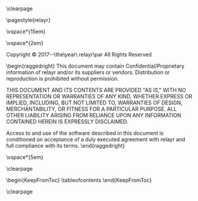 <!--  -*- mode: markdown; -*- 
This file is used for setting up things at the beginning of the
document. It has a markdown extension so that the Makefile can
work. -->

\clearpage

<!-- Remove the TOC from the TOC. This is provided by the memoir class. -->

\pagestyle{relayr}

\vspace*{15em} 

\vspace*{2em}

Copyright © 2017--\the\year\ relayr\par
All Rights Reserved

\begin{raggedright} 
This document may contain Confidential/Proprietary information of
relayr and/or its suppliers or
vendors. Distribution or reproduction is prohibited without
permission.

THIS DOCUMENT AND ITS CONTENTS ARE PROVIDED "AS IS," WITH NO
REPRESENTATION OR WARRANTIES OF ANY KIND, WHETHER EXPRESS OR IMPLIED,
INCLUDING, BUT NOT LIMITED TO, WARRANTIES OF DESIGN, MERCHANTABILITY,
OR FITNESS FOR A PARTICULAR PURPOSE. ALL OTHER LIABILITY ARISING FROM
RELIANCE UPON ANY INFORMATION CONTAINED HEREIN IS EXPRESSLY
DISCLAIMED.

Access to and use of the software described in this document is
conditioned on acceptance of a duly executed agreement with relayr
and full compliance with its terms.
\end{raggedright}

\vspace*{5em}

\clearpage

\begin{KeepFromToc}
  \tableofcontents
\end{KeepFromToc}

\clearpage

<!-- Copyright notice here -->

